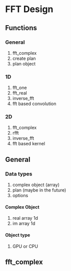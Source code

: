 # FFT Design 

## Functions 
### General 
1. fft_complex 
2. create plan 
3. plan object 
   
### 1D 
1. fft_one
2. fft_real 
3. inverse_fft 
4. fft based convolution
 
### 2D 
1. fft_complex 
2. rfft
3. inverse_fft 
4. fft based kernel 



## General 

### Data types 
1. complex object (array)
2. plan (maybe in the future)
3. options  

#### Complex Object 
1. real array 1d 
2. im array 1d 

#### Object type 
1. GPU or CPU 



## fft_complex 

